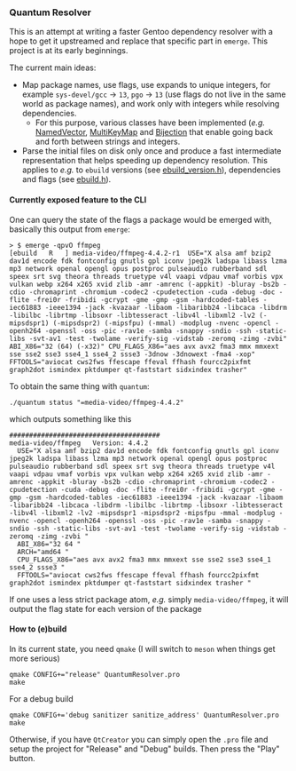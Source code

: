 ### Quantum Resolver

This is an attempt at writing a faster Gentoo dependency resolver with a hope to get it upstreamed and replace that specific part in `emerge`. This project is at its early beginnings.

The current main ideas:
- Map package names, use flags, use expands to unique integers, for example `sys-devel/gcc` -> `13`, `pgo` -> `13` (use flags do not live in the same world as package names), and work only with integers while resolving dependencies.
  - For this purpose, various classes have been implemented (_e.g._ [NamedVector](src/named_vector.h), [MultiKeyMap](src/multikey_map.h) and [Bijection](src/bijection.h) that enable going back and forth between strings and integers.
- Parse the initial files on disk only once and produce a fast intermediate representation that helps speeding up dependency resolution. This applies to _e.g._ to `ebuild` versions (see [ebuild_version.h](src/ebuild_version.h)), dependencies and flags (see [ebuild.h](src/ebuild.h)).


#### Currently exposed feature to the CLI

One can query the state of the flags a package would be emerged with, basically this output from `emerge`:

```shell
> $ emerge -qpvO ffmpeg
[ebuild   R   ] media-video/ffmpeg-4.4.2-r1  USE="X alsa amf bzip2 dav1d encode fdk fontconfig gnutls gpl iconv jpeg2k ladspa libass lzma mp3 network openal opengl opus postproc pulseaudio rubberband sdl speex srt svg theora threads truetype v4l vaapi vdpau vmaf vorbis vpx vulkan webp x264 x265 xvid zlib -amr -amrenc (-appkit) -bluray -bs2b -cdio -chromaprint -chromium -codec2 -cpudetection -cuda -debug -doc -flite -frei0r -fribidi -gcrypt -gme -gmp -gsm -hardcoded-tables -iec61883 -ieee1394 -jack -kvazaar -libaom -libaribb24 -libcaca -libdrm -libilbc -librtmp -libsoxr -libtesseract -libv4l -libxml2 -lv2 (-mipsdspr1) (-mipsdspr2) (-mipsfpu) (-mmal) -modplug -nvenc -opencl -openh264 -openssl -oss -pic -rav1e -samba -snappy -sndio -ssh -static-libs -svt-av1 -test -twolame -verify-sig -vidstab -zeromq -zimg -zvbi" ABI_X86="32 (64) (-x32)" CPU_FLAGS_X86="aes avx avx2 fma3 mmx mmxext sse sse2 sse3 sse4_1 sse4_2 ssse3 -3dnow -3dnowext -fma4 -xop" FFTOOLS="aviocat cws2fws ffescape ffeval ffhash fourcc2pixfmt graph2dot ismindex pktdumper qt-faststart sidxindex trasher"

```

To obtain the same thing with `quantum`:

```shell
./quantum status "=media-video/ffmpeg-4.4.2"
```

which outputs something like this

```shell
######################################
media-video/ffmpeg   Version: 4.4.2
  USE="X alsa amf bzip2 dav1d encode fdk fontconfig gnutls gpl iconv jpeg2k ladspa libass lzma mp3 network openal opengl opus postproc pulseaudio rubberband sdl speex srt svg theora threads truetype v4l vaapi vdpau vmaf vorbis vpx vulkan webp x264 x265 xvid zlib -amr -amrenc -appkit -bluray -bs2b -cdio -chromaprint -chromium -codec2 -cpudetection -cuda -debug -doc -flite -frei0r -fribidi -gcrypt -gme -gmp -gsm -hardcoded-tables -iec61883 -ieee1394 -jack -kvazaar -libaom -libaribb24 -libcaca -libdrm -libilbc -librtmp -libsoxr -libtesseract -libv4l -libxml2 -lv2 -mipsdspr1 -mipsdspr2 -mipsfpu -mmal -modplug -nvenc -opencl -openh264 -openssl -oss -pic -rav1e -samba -snappy -sndio -ssh -static-libs -svt-av1 -test -twolame -verify-sig -vidstab -zeromq -zimg -zvbi "
  ABI_X86="32 64 "
  ARCH="amd64 "
  CPU_FLAGS_X86="aes avx avx2 fma3 mmx mmxext sse sse2 sse3 sse4_1 sse4_2 ssse3 "
  FFTOOLS="aviocat cws2fws ffescape ffeval ffhash fourcc2pixfmt graph2dot ismindex pktdumper qt-faststart sidxindex trasher "
```

If one uses a less strict package atom, _e.g._ simply `media-video/ffmpeg`, it will output the flag state for each version of the package
#### How to (e)build

In its current state, you need `qmake` (I will switch to `meson` when things get more serious)

```shell
qmake CONFIG+="release" QuantumResolver.pro
make
```

For a debug build

```shell
qmake CONFIG+='debug sanitizer sanitize_address' QuantumResolver.pro
make
```

Otherwise, if you have `QtCreator` you can simply open the `.pro` file and setup the project for "Release" and "Debug" builds. Then press the "Play" button.
